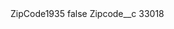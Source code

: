 <?xml version="1.0" encoding="UTF-8"?>
<CustomMetadata xmlns="http://soap.sforce.com/2006/04/metadata" xmlns:xsi="http://www.w3.org/2001/XMLSchema-instance" xmlns:xsd="http://www.w3.org/2001/XMLSchema">
    <label>ZipCode1935</label>
    <protected>false</protected>
    <values>
        <field>Zipcode__c</field>
        <value xsi:type="xsd:string">33018</value>
    </values>
</CustomMetadata>
